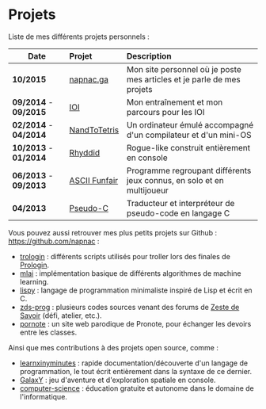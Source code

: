 Projets
=======


Liste de mes différents projets personnels :

| Date                      | Projet                                                        | Description                                                             |
| ------------------------- | :------------------------------------------------------------ | :---------------------------------------------------------------------- |
| **10/2015**               | [napnac.ga](/projets/napnac.html)             | Mon site personnel où je poste mes articles et je parle de mes projets  |
| **09/2014** - **09/2015** | [IOI](/projets/ioi.html)                      | Mon entraînement et mon parcours pour les IOI                           |
| **02/2014** - **04/2014** | [NandToTetris](/projets/nandtotetris.html)    | Un ordinateur émulé accompagné d'un compilateur et d'un mini-OS         |
| **10/2013** - **01/2014** | [Rhyddid](/projets/rhyddid.html)              | Rogue-like construit entièrement en console                             |
| **06/2013** - **09/2013** | [ASCII Funfair](/projets/ascii_funfair.html)  | Programme regroupant différents jeux connus, en solo et en multijoueur  |
| **04/2013**               | [Pseudo-C](/projets/pseudo-c.html)            | Traducteur et interpréteur de pseudo-code en langage C                  |

Vous pouvez aussi retrouver mes plus petits projets sur Github : <https://github.com/napnac> :

- [trologin](https://github.com/napnac/trologin) : différents scripts utilisés pour troller lors des finales de [Prologin](https://prologin.org/).
- [mlai](https://github.com/napnac/mlai) : implémentation basique de différents algorithmes de machine learning.
- [lispy](https://github.com/napnac/lispy) : langage de programmation minimaliste inspiré de Lisp et écrit en C.
- [zds-prog](https://github.com/napnac/zds-prog) : plusieurs codes sources venant des forums de [Zeste de Savoir](https://zestedesavoir.com/) (défi, atelier, etc.).
- [pornote](https://github.com/napnac/pornote) : un site web parodique de Pronote, pour échanger les devoirs entre les classes.

Ainsi que mes contributions à des projets open source, comme :

- [learnxinyminutes](https://github.com/adambard/learnxinyminutes-docs) : rapide documentation/découverte d'un langage de programmation, le tout écrit entièrement dans la syntaxe de ce dernier.
- [GalaxY](https://github.com/LeBuG63/GalaxY) : jeu d'aventure et d'exploration spatiale en console.
- [computer-science](https://github.com/napnac/computer-science) : éducation gratuite et autonome dans le domaine de l'informatique.
